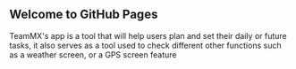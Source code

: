 ## Welcome to GitHub Pages

TeamMX's app is a tool that will help users plan and set their daily or future tasks, it also serves as a tool used to check different other functions such as a weather screen, or a GPS screen feature

